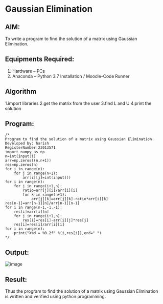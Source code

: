 # Gaussian Elimination

## AIM:
To write a program to find the solution of a matrix using Gaussian Elimination.
## Equipments Required:
1. Hardware – PCs
2. Anaconda – Python 3.7 Installation / Moodle-Code Runner
## Algorithm
1.import libraries
2.get the matrix from the user
3.find L and U
4.print the solution 
## Program:
```
/*
Program to find the solution of a matrix using Gaussian Elimination.
Developed by: harish
RegisterNumber:23013571
import numpy as np
n=int(input())
arr=np.zeros((n,n+1))
res=np.zeros(n)
for i in range(n):
    for j in range(n+1):
        arr[i][j]=int(input())
for i in range(n):
    for j in range(i+1,n):
        ratio=arr[j][i]/arr[i][i]
        for k in range(n+1):
            arr[j][k]=arr[j][k]-ratio*arr[i][k]
res[n-1]=arr[n-1][n]/arr[n-1][n-1]
for i in range(n-1,-1,-1):
    res[i]=arr[i][n]
    for j in range(i+1,n):
        res[i]=res[i]-arr[i][j]*res[j]
    res[i]=res[i]/arr[i][i]
for i in range(n):
    print("X%d = %0.2f" %(i,res[i]),end=" ")
*/
```
## Output:
![image](https://github.com/Harishragaventhira/Gaussian/assets/145548269/2cc39f6f-6f4c-472e-9417-68c27bdd67e2)
## Result:
Thus the program to find the solution of a matrix using Gaussian Elimination is written and verified using python programming.

